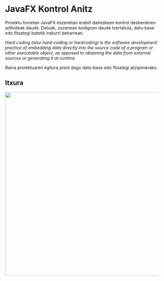 # JavaFX Kontrol Anitz
Proiektu honetan JavaFX eszenetan erabili daitezkeen kontrol desberdinen adibideak daude.
Datuak, zuzenean kodigoan daude txertatuta, datu-base edo fitxategi batetik irakurri beharrean.

*Hard coding (also hard-coding or hardcoding) is the software development practice of embedding data directly into the source code of a program or other executable object, as opposed to obtaining the data from external sources or generating it at runtime.* 

Baina proiektuaren egitura prest dago datu-base edo fitxategi atzipenerako.

## Itxura
<img src="Itxura.svg" width="600px">